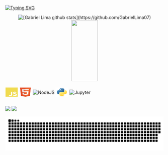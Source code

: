 <!--<img width=100% src="https://capsule-render.vercel.app/api?type=waving&color=38BCA4&height=180&section=header&text=Gabriel V. A. Lima&fontSize=30&fontColor=fff&animation=twinkling&fontAlignY=35"/> -->
[![Typing SVG](https://readme-typing-svg.herokuapp.com/?color=38BCA4&size=35&center=true&vCenter=true&width=1000&lines=Hello,+my+name's+Gabriel+Lima;I'm+20+years+old;I'm+from+Brazil,+PE;I+study+Internet+Systems+at+UNICAP;Be+Welcome!+:%29)](https://github.com/GabrielLima07)

<div align="center">  
  <img width="49%" height="195px" src="https://github-readme-stats.vercel.app/api?username=GabrielLima07&show_icons=true&count_private=true&hide_border=true&title_color=38BCA4&icon_color=38BCA4&text_color=c9d1d9&bg_color=0d1117" alt="[Gabriel Lima github stats](https://github.com/GabrielLima07)" /> 

  <img width="41%" height="195px" src="https://github-readme-stats.vercel.app/api/top-langs/?username=GabrielLima07&layout=compact&hide_border=true&title_color=38BCA4&text_color=38BCA4&bg_color=0d1117" />
</div>

<div style="display: inline_block"><br>
  <img align="center" alt="Js" height="30" width="40" src="https://raw.githubusercontent.com/devicons/devicon/master/icons/javascript/javascript-plain.svg">
  <img align="center" alt="HTML" height="30" width="40" src="https://raw.githubusercontent.com/devicons/devicon/master/icons/html5/html5-original.svg">
  <!--<img align="center" alt="CSS" height="30" width="40" src="https://raw.githubusercontent.com/devicons/devicon/master/icons/css3/css3-original.svg">-->
  <img align="center" alt="NodeJS" height="30" width="40" src="https://cdn.jsdelivr.net/gh/devicons/devicon/icons/nodejs/nodejs-original.svg" />
  <img align="center" alt="Python" height="30" width="40" src="https://raw.githubusercontent.com/devicons/devicon/master/icons/python/python-original.svg">
  <img align="center" alt="Jupyter" height="30" width="40" src="https://cdn.jsdelivr.net/gh/devicons/devicon/icons/jupyter/jupyter-original-wordmark.svg" />
  <!--<img align="right" alt="Rafa-pic" height="150" style="border-radius:50px;" src="https://media.discordapp.net/attachments/639956127056134178/890373478988013628/Publicacoes_Instagram_1_1.png?width=676&height=676"> -->
</div>

  ##
  
 <div>
  <!--social media-->
  <a href = "mailto:sraa8033@gmail.com"><img src="https://img.shields.io/badge/-Gmail-%23333?style=for-the-badge&logo=gmail&logoColor=white" target="_blank"></a>
  <a href="https://www.linkedin.com/in/gabriel-lima-926608235/" target="_blank"><img src="https://img.shields.io/badge/-LinkedIn-%230077B5?style=for-the-badge&logo=linkedin&logoColor=white" target="_blank"></a> 

  ![Snake animation](https://github.com/GabrielLima07/GabrielLima07/blob/output/github-contribution-grid-snake.svg)
</div>
 
 <!--
<div align="center">
  <br><p align="centre"><b>Visitors Count</b></p>  
  <p align="center"><img align="center" src="https://profile-counter.glitch.me/{GabrielLima07}/count.svg" /></p><br>
</div>
-->
<!-- 
<img width=100% src="https://capsule-render.vercel.app/api?type=waving&color=38BCA4&height=120&section=footer"/>
-->
